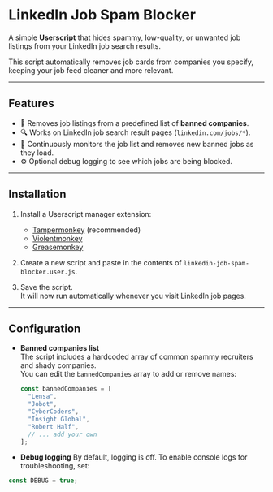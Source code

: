 # LinkedIn Job Spam Blocker

A simple **Userscript** that hides spammy, low-quality, or unwanted job listings from your LinkedIn job search results.  

This script automatically removes job cards from companies you specify, keeping your job feed cleaner and more relevant.

---

## Features

- 🚫 Removes job listings from a predefined list of **banned companies**.  
- 🔍 Works on LinkedIn job search result pages (`linkedin.com/jobs/*`).  
- 🔄 Continuously monitors the job list and removes new banned jobs as they load.  
- ⚙️ Optional debug logging to see which jobs are being blocked.  

---

## Installation

1. Install a Userscript manager extension:
   - [Tampermonkey](https://www.tampermonkey.net/) (recommended)  
   - [Violentmonkey](https://violentmonkey.github.io/)  
   - [Greasemonkey](https://www.greasespot.net/)

2. Create a new script and paste in the contents of `linkedin-job-spam-blocker.user.js`.

3. Save the script.  
   It will now run automatically whenever you visit LinkedIn job pages.

---

## Configuration

- **Banned companies list**  
  The script includes a hardcoded array of common spammy recruiters and shady companies.  
  You can edit the `bannedCompanies` array to add or remove names:

  ```js
  const bannedCompanies = [
    "Lensa",
    "Jobot",
    "CyberCoders",
    "Insight Global",
    "Robert Half",
    // ... add your own
  ];
  ```

-	**Debug logging**
By default, logging is off.
To enable console logs for troubleshooting, set:
```js
const DEBUG = true;
```
